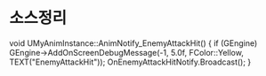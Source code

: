 # 소스정리
  void UMyAnimInstance::AnimNotify_EnemyAttackHit()
  {
    if (GEngine)
      GEngine->AddOnScreenDebugMessage(-1, 5.0f, FColor::Yellow, TEXT("EnemyAttackHit"));
    OnEnemyAttackHitNotify.Broadcast();
  }

